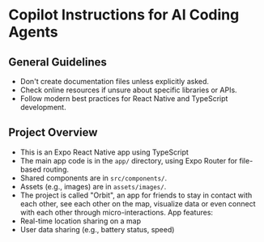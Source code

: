 # Copilot Instructions for AI Coding Agents

## General Guidelines
- Don't create documentation files unless explicitly asked.
- Check online resources if unsure about specific libraries or APIs.
- Follow modern best practices for React Native and TypeScript development.

## Project Overview
- This is an Expo React Native app using TypeScript
- The main app code is in the `app/` directory, using Expo Router for file-based routing.
- Shared components are in `src/components/`.
- Assets (e.g., images) are in `assets/images/`.
- The project is called "Orbit", an app for friends to stay in contact with each other, see each other on the map, visualize data or even connect with each other through micro-interactions.
App features:
- Real-time location sharing on a map
- User data sharing (e.g., battery status, speed)